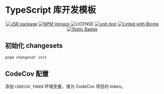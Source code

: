 # TypeScript 库开发模板

<p align="center">
<a href="https://jsr.io/{package}"><img src="https://jsr.io/badges/{package}" alt="JSR package" /></a>
<a href="https://www.npmjs.com/{package}" target="_blank"><img src="https://img.shields.io/npm/v/{package}" alt="NPM Version" /></a>
<img alt="LICENSE" src="https://img.shields.io/github/license/tsingshaner/typescript-lib">
<a href="https://github.com/{user}/{repo}/actions/workflows/ci.yaml"><img src="https://github.com/{user}/{repo}/actions/workflows/ci.yaml/badge.svg" alt="unit-test" /></a>
<a href="https://biomejs.dev"><img alt="Linted with Biome" src="https://img.shields.io/badge/Linted_with-Biome-60a5fa?style=flat&logo=biome"></a>
<a href="https://biomejs.dev" target="_blank"><img alt="Static Badge" src="https://img.shields.io/badge/Formatted_with-Biome-60a5fa?style=flat&logo=biome"></a>
</p>

## 初始化 changesets

```bash
pnpm changeset init
```

## CodeCov 配置

添加 `CODECOV_TOKEN` 环境变量，值为 CodeCov 项目的 token。

